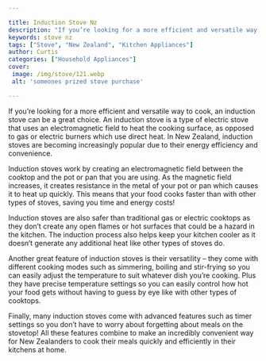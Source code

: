 ```yaml
---

title: Induction Stove Nz
description: "If you’re looking for a more efficient and versatile way to cook, an induction stove can be a great choice. An induction stove is ...learn more about it now"
keywords: stove nz
tags: ["Stove", "New Zealand", "Kitchen Appliances"]
author: Curtis
categories: ["Household Appliances"]
cover: 
 image: /img/stove/121.webp
 alt: 'someones prized stove purchase'

---
```


If you’re looking for a more efficient and versatile way to cook, an induction stove can be a great choice. An induction stove is a type of electric stove that uses an electromagnetic field to heat the cooking surface, as opposed to gas or electric burners which use direct heat. In New Zealand, induction stoves are becoming increasingly popular due to their energy efficiency and convenience.

Induction stoves work by creating an electromagnetic field between the cooktop and the pot or pan that you are using. As the magnetic field increases, it creates resistance in the metal of your pot or pan which causes it to heat up quickly. This means that your food cooks faster than with other types of stoves, saving you time and energy costs!

Induction stoves are also safer than traditional gas or electric cooktops as they don’t create any open flames or hot surfaces that could be a hazard in the kitchen. The induction process also helps keep your kitchen cooler as it doesn’t generate any additional heat like other types of stoves do. 

Another great feature of induction stoves is their versatility – they come with different cooking modes such as simmering, boiling and stir-frying so you can easily adjust the temperature to suit whatever dish you’re cooking. Plus they have precise temperature settings so you can easily control how hot your food gets without having to guess by eye like with other types of cooktops. 

Finally, many induction stoves come with advanced features such as timer settings so you don’t have to worry about forgetting about meals on the stovetop! All these features combine to make an incredibly convenient way for New Zealanders to cook their meals quickly and efficiently in their kitchens at home.
